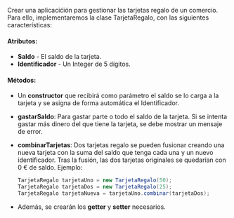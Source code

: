 Crear una aplicacićión para gestionar las tarjetas regalo de un comercio.
Para ello, implementaremos la clase TarjetaRegalo, con las siguientes características:

#### Atributos:
- **Saldo** - El saldo de la tarjeta.
- **Identificador** - Un Integer de 5 dígitos.

#### Métodos:
- Un **constructor** que recibirá como parámetro el saldo se lo carga a la tarjeta y 
se asigna de forma automática el Identificador. 
- **gastarSaldo**: Para gastar parte o todo el saldo de la tarjeta. Si se intenta gastar 
más dinero del que tiene la tarjeta, se debe mostrar un mensaje de error. 
- **combinarTarjetas**: Dos tarjetas regalo se pueden fusionar creando una nueva 
  tarjeta con la suma del saldo que tenga cada una y un nuevo identificador. Tras la fusión, 
  las dos tarjetas originales se quedarían con 0 € de saldo.
  Ejemplo:
  ```java
  TarjetaRegalo tarjetaUno = new TarjetaRegalo(50);
  TarjetaRegalo tarjetaDos = new TarjetaRegalo(25);
  TarjetaRegalo tarjetaNueva = tarjetaUno.combinar(tarjetaDos);
  ```
  
- Además, se crearán los **getter** y **setter** necesarios.
